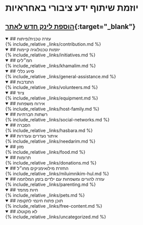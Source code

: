 ---
---
# **יוזמת שיתוף ידע ציבורי באחראיות**

## [הוספת לינק חדש לאתר](<https://docs.google.com/forms/d/e/1FAIpQLSeZsW9WkleVF7-9Wtx6JKWTw9cInqJEpMocR54tZkwjAXPxRg/viewform>){:target="_blank"}

<details class="links-section" open>
<summary class="links-section-title" markdown="1">
## עזרה טכנית/פיתוח
</summary>
<div class="links-section-content" markdown="1">
{% include_relative _links/contribution.md %}
</div>
</details>

<details class="links-section" open>
<summary class="links-section-title" markdown="1">
## יוזמות טכנולוגיה קיימות
</summary>
<div class="links-section-content" markdown="1">
{% include_relative _links/initiatives.md %}
</div>
</details>

<details class="links-section" open>
<summary class="links-section-title" markdown="1">
## חמ״לים
</summary>
<div class="links-section-content" markdown="1">
{% include_relative _links/khamalim.md %}
</div>
</details>

<details class="links-section" open>
<summary class="links-section-title" markdown="1">
## סיוע כללי
</summary>
<div class="links-section-content" markdown="1">
{% include_relative _links/general-assistance.md %}
</div>
</details>

<details class="links-section" open>
<summary class="links-section-title" markdown="1">
## התנדבות
</summary>
<div class="links-section-content" markdown="1">
{% include_relative _links/volunteers.md %}
</div>
</details>

<details class="links-section" open>
<summary class="links-section-title" markdown="1">
## ציוד
</summary>
<div class="links-section-content" markdown="1">
{% include_relative _links/equipment.md %}
</div>
</details>

<details class="links-section" open>
<summary class="links-section-title" markdown="1">
## אירוח משפחות
</summary>
<div class="links-section-content" markdown="1">
{% include_relative _links/host-family.md %}
</div>
</details>

<details class="links-section" open>
<summary class="links-section-title" markdown="1">
## רשתות חברתיות
</summary>
<div class="links-section-content" markdown="1">
{% include_relative _links/social-networks.md %}
</div>
</details>

<details class="links-section" open>
<summary class="links-section-title" markdown="1">
## הסברה
</summary>
<div class="links-section-content" markdown="1">
{% include_relative _links/hasbara.md %}
</div>
</details>

<details class="links-section" open>
<summary class="links-section-title" markdown="1">
## איתור נעדרים ונעדרות
</summary>
<div class="links-section-content" markdown="1">
{% include_relative _links/needarim.md %}
</div>
</details>

<details class="links-section" open>
<summary class="links-section-title" markdown="1">
## מזון
</summary>
<div class="links-section-content" markdown="1">
{% include_relative _links/food.md %}
</div>
</details>

<details class="links-section" open>
<summary class="links-section-title" markdown="1">
## תרומות
</summary>
<div class="links-section-content" markdown="1">
{% include_relative _links/donations.md %}
</div>
</details>

<details class="links-section" open>
<summary class="links-section-title" markdown="1">
## החזרת מילואימניקים מחו״ל

</summary>
<div class="links-section-content" markdown="1">
{% include_relative _links/miluimnikim-hul.md %}
</div>
</details>

<details class="links-section" open>
<summary class="links-section-title" markdown="1">
## עזרה להורים ומשפחות עם ילדים בזמן המלחמה
</summary>
<div class="links-section-content" markdown="1">
{% include_relative _links/parenting.md %}
</div>
</details>

<details class="links-section" open>
<summary class="links-section-title" markdown="1">
## חיות מחמד
</summary>
<div class="links-section-content" markdown="1">
{% include_relative _links/pets.md %}
</div>
</details>

<details class="links-section" open>
<summary class="links-section-title" markdown="1">
## תוכן פתוח חינמי לתקופה
</summary>
<div class="links-section-content" markdown="1">
{% include_relative _links/free-content.md %}
</div>
</details>

<details class="links-section" open>
<summary class="links-section-title" markdown="1">
## לא מקוטלג
</summary>
<div class="links-section-content" markdown="1">
{% include_relative _links/uncategorized.md %}
</div>
</details>
